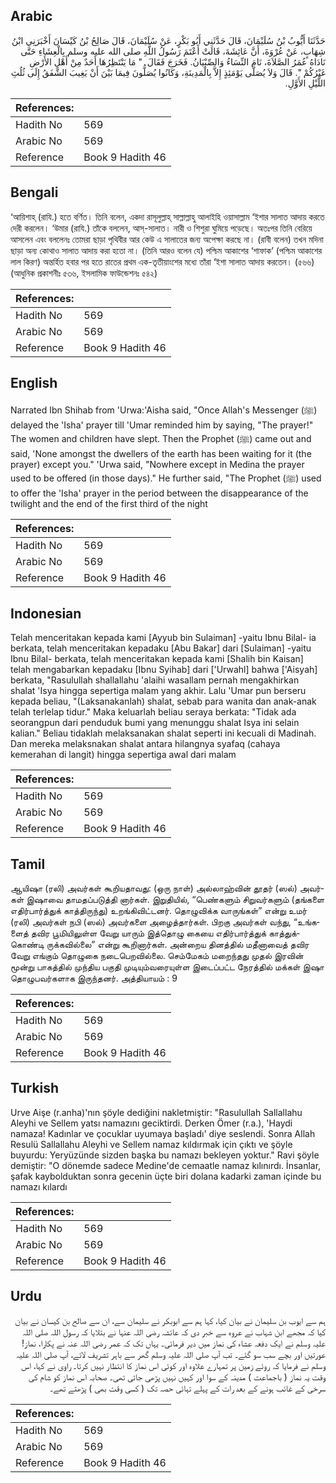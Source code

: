 ## Arabic


<div dir="rtl" lang="ar" style={{fontSize:'larger',backgroundColor:'#f8f9fa',padding:20}}>
حَدَّثَنَا أَيُّوبُ بْنُ سُلَيْمَانَ، قَالَ حَدَّثَنِي أَبُو بَكْرٍ، عَنْ سُلَيْمَانَ، قَالَ صَالِحُ بْنُ كَيْسَانَ أَخْبَرَنِي ابْنُ شِهَابٍ، عَنْ عُرْوَةَ، أَنَّ عَائِشَةَ، قَالَتْ أَعْتَمَ رَسُولُ اللَّهِ صلى الله عليه وسلم بِالْعِشَاءِ حَتَّى نَادَاهُ عُمَرُ الصَّلاَةَ، نَامَ النِّسَاءُ وَالصِّبْيَانُ‏.‏ فَخَرَجَ فَقَالَ ‏ "‏ مَا يَنْتَظِرُهَا أَحَدٌ مِنْ أَهْلِ الأَرْضِ غَيْرُكُمْ ‏"‏‏.‏ قَالَ وَلاَ يُصَلَّى يَوْمَئِذٍ إِلاَّ بِالْمَدِينَةِ، وَكَانُوا يُصَلُّونَ فِيمَا بَيْنَ أَنْ يَغِيبَ الشَّفَقُ إِلَى ثُلُثِ اللَّيْلِ الأَوَّلِ‏.‏
</div>
<div style={{backgroundColor:'#f8f9fa',padding:20, marginBottom: 10}}><table> <thead> <tr> <th>References:</th> <th></th> </tr> </thead> <tbody><tr><td>Hadith No</td><td>569</td></tr><tr><td>Arabic No</td><td>569</td></tr><tr><td>Reference</td><td>Book 9 Hadith 46</td></tr></tbody></table></div>

## Bengali


<div dir="ltr" lang="bn" style={{fontSize:'larger',backgroundColor:'#f8f9fa',padding:20}}>
‘আয়িশাহ্ (রাযি.) হতে বর্ণিত। তিনি বলেন, একদা রাসূলুল্লাহ্ সাল্লাল্লাহু আলাইহি ওয়াসাল্লাম ‘ইশার সালাত আদায় করতে দেরী করলেন। ‘উমার (রাযি.) তাঁকে বললেন, আস্-সালাত। নারী ও শিশুরা ঘুমিয়ে পড়েছে। অতঃপর তিনি বেরিয়ে আসলেন এবং বললেনঃ তোমরা ছাড়া পৃথিবীর আর কেউ এ সালাতের জন্য অপেক্ষা করছে না। (রাবী বলেন) তখন মদিনা ছাড়া অন্য কোথাও সালাত আদায় করা হতো না। (তিনি আরও বলেন যে) পশ্চিম আকাশের ‘শাফাক’ (পশ্চিম আকাশের লাল কিরণ) অন্তর্হিত হবার পর হতে রাতের প্রথম এক-তৃতীয়াংশের মধ্যে তাঁরা ‘ইশা সালাত আদায় করতেন। (৫৬৬) (আধুনিক প্রকাশনীঃ ৫৩৬, ইসলামিক ফাউন্ডেশনঃ ৫৪২)
</div>
<div style={{backgroundColor:'#f8f9fa',padding:20, marginBottom: 10}}><table> <thead> <tr> <th>References:</th> <th></th> </tr> </thead> <tbody><tr><td>Hadith No</td><td>569</td></tr><tr><td>Arabic No</td><td>569</td></tr><tr><td>Reference</td><td>Book 9 Hadith 46</td></tr></tbody></table></div>

## English


<div dir="ltr" lang="en" style={{fontSize:'larger',backgroundColor:'#f8f9fa',padding:20}}>
Narrated Ibn Shihab from 'Urwa:'Aisha said, "Once Allah's Messenger (ﷺ) delayed the 'Isha' prayer till 'Umar reminded him by saying, "The prayer!" The women and children have slept. Then the Prophet (ﷺ) came out and said, 'None amongst the dwellers of the earth has been waiting for it (the prayer) except you." 'Urwa said, "Nowhere except in Medina the prayer used to be offered (in those days)." He further said, "The Prophet (ﷺ) used to offer the 'Isha' prayer in the period between the disappearance of the twilight and the end of the first third of the night
</div>
<div style={{backgroundColor:'#f8f9fa',padding:20, marginBottom: 10}}><table> <thead> <tr> <th>References:</th> <th></th> </tr> </thead> <tbody><tr><td>Hadith No</td><td>569</td></tr><tr><td>Arabic No</td><td>569</td></tr><tr><td>Reference</td><td>Book 9 Hadith 46</td></tr></tbody></table></div>

## Indonesian


<div dir="ltr" lang="id" style={{fontSize:'larger',backgroundColor:'#f8f9fa',padding:20}}>
Telah menceritakan kepada kami [Ayyub bin Sulaiman] -yaitu Ibnu Bilal- ia berkata, telah menceritakan kepadaku [Abu Bakar] dari [Sulaiman] -yaitu Ibnu Bilal- berkata, telah menceritakan kepada kami [Shalih bin Kaisan] telah mengabarkan kepadaku [Ibnu Syihab] dari ['Urwahl] bahwa ['Aisyah] berkata, "Rasulullah shallallahu 'alaihi wasallam pernah mengakhirkan shalat 'Isya hingga sepertiga malam yang akhir. Lalu 'Umar pun berseru kepada beliau, "(Laksanakanlah) shalat, sebab para wanita dan anak-anak telah terlelap tidur." Maka keluarlah beliau seraya berkata: "Tidak ada seorangpun dari penduduk bumi yang menunggu shalat Isya ini selain kalian." Beliau tidaklah melaksanakan shalat seperti ini kecuali di Madinah. Dan mereka melaksnakan shalat antara hilangnya syafaq (cahaya kemerahan di langit) hingga sepertiga awal dari malam
</div>
<div style={{backgroundColor:'#f8f9fa',padding:20, marginBottom: 10}}><table> <thead> <tr> <th>References:</th> <th></th> </tr> </thead> <tbody><tr><td>Hadith No</td><td>569</td></tr><tr><td>Arabic No</td><td>569</td></tr><tr><td>Reference</td><td>Book 9 Hadith 46</td></tr></tbody></table></div>

## Tamil


<div dir="ltr" lang="ta" style={{fontSize:'larger',backgroundColor:'#f8f9fa',padding:20}}>
ஆயிஷா (ரலி) அவர்கள் கூறியதாவது: (ஒரு நாள்) அல்லாஹ்வின் தூதர் (ஸல்) அவர்கள் இஷாவை தாமதப்படுத்தி னார்கள். இறுதியில், “பெண்களும் சிறுவர்களும் (தங்களை எதிர்பார்த்துக் காத்திருந்து) உறங்கிவிட்டனர். தொழுவிக்க வாருங்கள்” என்று உமர் (ரலி) அவர்கள் நபி (ஸல்) அவர்களை அழைத்தார்கள். பிறகு அவர்கள் வந்து, “உங்களைத் தவிர பூமியிலுள்ள வேறு யாரும் இத்தொழு கையை எதிர்பார்த்துக் காத்துக்கொண்டி ருக்கவில்லை” என்று கூறினார்கள். அன்றைய தினத்தில் மதீனாவைத் தவிர வேறு எங்கும் தொழுகை நடைபெறவில்லை. செம்மேகம் மறைந்தது முதல் இரவின் மூன்று பாகத்தில் முந்திய பகுதி முடியும்வரையுள்ள இடைப்பட்ட நேரத்தில் மக்கள் இஷா தொழுபவர்களாக இருந்தனர். அத்தியாயம் : 9
</div>
<div style={{backgroundColor:'#f8f9fa',padding:20, marginBottom: 10}}><table> <thead> <tr> <th>References:</th> <th></th> </tr> </thead> <tbody><tr><td>Hadith No</td><td>569</td></tr><tr><td>Arabic No</td><td>569</td></tr><tr><td>Reference</td><td>Book 9 Hadith 46</td></tr></tbody></table></div>

## Turkish


<div dir="ltr" lang="tr" style={{fontSize:'larger',backgroundColor:'#f8f9fa',padding:20}}>
Urve Aişe (r.anha)'nın şöyle dediğini nakletmiştir: "Rasulullah Sallallahu Aleyhi ve Sellem yatsı namazını geciktirdi. Derken Ömer (r.a.), 'Haydi namaza! Kadınlar ve çocuklar uyumaya başladı' diye seslendi. Sonra Allah Resulü Sallallahu Aleyhi ve Sellem namaz kıldırmak için çıktı ve şöyle buyurdu: Yeryüzünde sizden başka bu namazı bekleyen yoktur." Ravi şöyle demiştir: "O dönemde sadece Medine'de cemaatle namaz kılınırdı. İnsanlar, şafak kaybolduktan sonra gecenin üçte biri dolana kadarki zaman içinde bu namazı kılardı
</div>
<div style={{backgroundColor:'#f8f9fa',padding:20, marginBottom: 10}}><table> <thead> <tr> <th>References:</th> <th></th> </tr> </thead> <tbody><tr><td>Hadith No</td><td>569</td></tr><tr><td>Arabic No</td><td>569</td></tr><tr><td>Reference</td><td>Book 9 Hadith 46</td></tr></tbody></table></div>

## Urdu


<div dir="rtl" lang="ur" style={{fontSize:'larger',backgroundColor:'#f8f9fa',padding:20}}>
ہم سے ایوب بن سلیمان نے بیان کیا، کہا ہم سے ابوبکر نے سلیمان سے، ان سے صالح بن کیسان نے بیان کیا کہ مجھے ابن شہاب نے عروہ سے خبر دی کہ عائشہ رضی اللہ عنہا نے بتلایا کہ رسول اللہ صلی اللہ علیہ وسلم نے ایک دفعہ عشاء کی نماز میں دیر فرمائی۔ یہاں تک کہ عمر رضی اللہ عنہ نے پکارا، نماز! عورتیں اور بچے سب سو گئے۔ تب آپ صلی اللہ علیہ وسلم گھر سے باہر تشریف لائے، آپ صلی اللہ علیہ وسلم نے فرمایا کہ روئے زمین پر تمہارے علاوہ اور کوئی اس نماز کا انتظار نہیں کرتا۔ راوی نے کہا، اس وقت یہ نماز ( باجماعت ) مدینہ کے سوا اور کہیں نہیں پڑھی جاتی تھی۔ صحابہ اس نماز کو شام کی سرخی کے غائب ہونے کے بعد رات کے پہلے تہائی حصہ تک ( کسی وقت بھی ) پڑھتے تھے۔
</div>
<div style={{backgroundColor:'#f8f9fa',padding:20, marginBottom: 10}}><table> <thead> <tr> <th>References:</th> <th></th> </tr> </thead> <tbody><tr><td>Hadith No</td><td>569</td></tr><tr><td>Arabic No</td><td>569</td></tr><tr><td>Reference</td><td>Book 9 Hadith 46</td></tr></tbody></table></div>